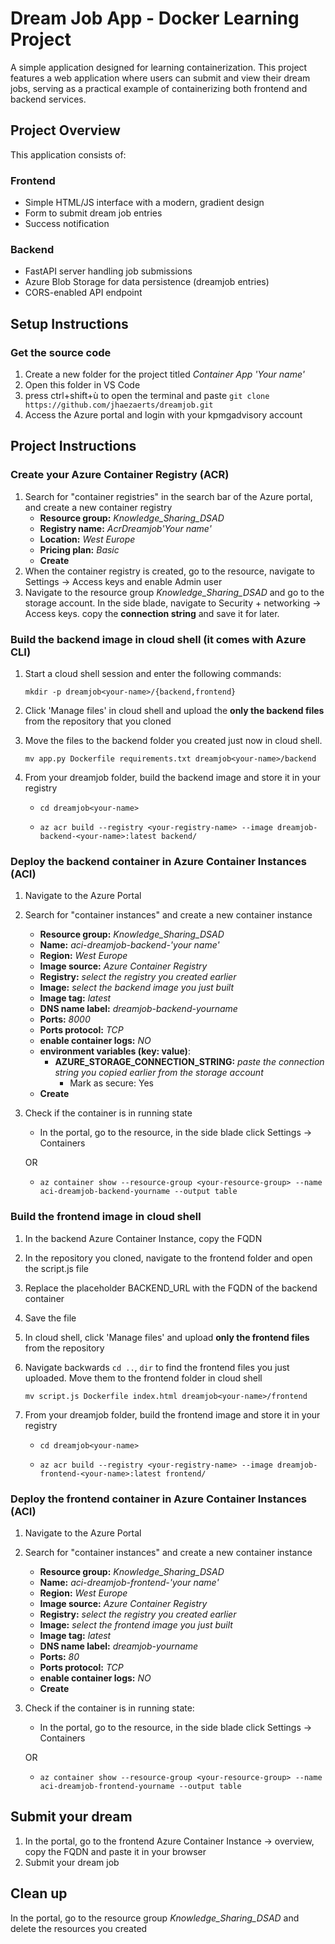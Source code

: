 # Dream Job App - Docker Learning Project

A simple application designed for learning containerization. This project features a web application where users can submit and view their dream jobs, serving as a practical example of containerizing both frontend and backend services.

## Project Overview

This application consists of:

### Frontend
- Simple HTML/JS interface with a modern, gradient design
- Form to submit dream job entries
- Success notification

### Backend
- FastAPI server handling job submissions
- Azure Blob Storage for data persistence (dreamjob entries)
- CORS-enabled API endpoint

## Setup Instructions

### Get the source code
1. Create a new folder for the project titled *Container App 'Your name'*
2. Open this folder in VS Code
3. press ctrl+shift+ù to open the terminal and paste ```git clone https://github.com/jhaezaerts/dreamjob.git```
4. Access the Azure portal and login with your kpmgadvisory account

## Project Instructions

### Create your Azure Container Registry (ACR)

1. Search for "container registries" in the search bar of the Azure portal, and create a new container registry
    - **Resource group:** *Knowledge_Sharing_DSAD*
    - **Registry name:** *AcrDreamjob'Your name'*
    - **Location:** *West Europe*
    - **Pricing plan:** *Basic*
    - **Create**
2. When the container registry is created, go to the resource, navigate to Settings -> Access keys and enable Admin user
3. Navigate to the resource group *Knowledge_Sharing_DSAD* and go to the storage account. In the side blade, navigate to Security + networking -> Access keys. copy the **connection string** and save it for later.

### Build the backend image in cloud shell (it comes with Azure CLI)

1. Start a cloud shell session and enter the following commands:

    ```mkdir -p dreamjob<your-name>/{backend,frontend}```

2. Click 'Manage files' in cloud shell and upload the **only the backend files** from the repository that you cloned
3. Move the files to the backend folder you created just now in cloud shell.
    
    ```mv app.py Dockerfile requirements.txt dreamjob<your-name>/backend ```

4. From your dreamjob folder, build the backend image and store it in your registry

    - ```cd dreamjob<your-name>```

    - ```az acr build --registry <your-registry-name> --image dreamjob-backend-<your-name>:latest backend/```

### Deploy the backend container in Azure Container Instances (ACI)

1. Navigate to the Azure Portal
2. Search for "container instances" and create a new container instance
    - **Resource group:** *Knowledge_Sharing_DSAD*
    - **Name:** *aci-dreamjob-backend-'your name'*
    - **Region:** *West Europe*
    - **Image source:** *Azure Container Registry*
    - **Registry:** *select the registry you created earlier*
    - **Image:** *select the backend image you just built*
    - **Image tag:** *latest*
    - **DNS name label:** *dreamjob-backend-yourname*
    - **Ports:** *8000*
    - **Ports protocol:** *TCP*
    - **enable container logs:** *NO*
    - **environment variables (key: value)**: 
        - **AZURE_STORAGE_CONNECTION_STRING:** *paste the connection string you copied earlier from the storage account*
            - Mark as secure: Yes
    - **Create**
3. Check if the container is in running state
    - In the portal, go to the resource, in the side blade click Settings -> Containers
    
    OR
    
    - ```az container show --resource-group <your-resource-group> --name aci-dreamjob-backend-yourname --output table```

### Build the frontend image in cloud shell

1. In the backend Azure Container Instance, copy the FQDN
2. In the repository you cloned, navigate to the frontend folder and open the script.js file
3. Replace the placeholder BACKEND_URL with the FQDN of the backend container
4. Save the file
5. In cloud shell, click 'Manage files' and upload **only the frontend files** from the repository
6. Navigate backwards ```cd ..```, ```dir``` to find the frontend files you just uploaded. Move them to the frontend folder in cloud shell

    ```mv script.js Dockerfile index.html dreamjob<your-name>/frontend ```

7. From your dreamjob folder, build the frontend image and store it in your registry

    - ```cd dreamjob<your-name>```

    - ```az acr build --registry <your-registry-name> --image dreamjob-frontend-<your-name>:latest frontend/```

### Deploy the frontend container in Azure Container Instances (ACI)

1. Navigate to the Azure Portal
2. Search for "container instances" and create a new container instance
    - **Resource group:** *Knowledge_Sharing_DSAD*
    - **Name:** *aci-dreamjob-frontend-'your name'*
    - **Region:** *West Europe*
    - **Image source:** *Azure Container Registry*
    - **Registry:** *select the registry you created earlier*
    - **Image:** *select the frontend image you just built*
    - **Image tag:** *latest*
    - **DNS name label:** *dreamjob-yourname*
    - **Ports:** *80*
    - **Ports protocol:** *TCP*
    - **enable container logs:** *NO*
    - **Create**
3. Check if the container is in running state:
    - In the portal, go to the resource, in the side blade click Settings -> Containers
    
    OR

    - ```az container show --resource-group <your-resource-group> --name aci-dreamjob-frontend-yourname --output table```

## Submit your dream

1. In the portal, go to the frontend Azure Container Instance -> overview, copy the FQDN and paste it in your browser
2. Submit your dream job

## Clean up

In the portal, go to the resource group *Knowledge_Sharing_DSAD* and delete the resources you created

